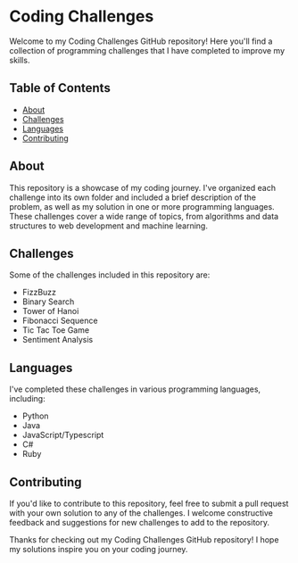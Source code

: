 # Coding Challenges

Welcome to my Coding Challenges GitHub repository! Here you'll find a collection of programming challenges that I have completed to improve my skills.

## Table of Contents

- [About](#about)
- [Challenges](#challenges)
- [Languages](#languages)
- [Contributing](#contributing)

## About

This repository is a showcase of my coding journey. I've organized each challenge into its own folder and included a brief description of the problem, as well as my solution in one or more programming languages. These challenges cover a wide range of topics, from algorithms and data structures to web development and machine learning.

## Challenges

Some of the challenges included in this repository are:

- FizzBuzz
- Binary Search
- Tower of Hanoi
- Fibonacci Sequence
- Tic Tac Toe Game
- Sentiment Analysis

## Languages

I've completed these challenges in various programming languages, including:

- Python
- Java
- JavaScript/Typescript
- C#
- Ruby

## Contributing

If you'd like to contribute to this repository, feel free to submit a pull request with your own solution to any of the challenges. I welcome constructive feedback and suggestions for new challenges to add to the repository.

Thanks for checking out my Coding Challenges GitHub repository! I hope my solutions inspire you on your coding journey.
